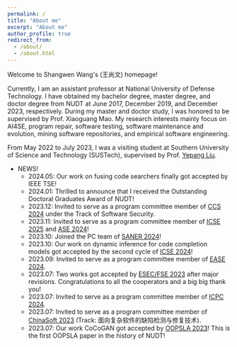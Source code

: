 ```yaml
---
permalink: /
title: "About me"
excerpt: "About me"
author_profile: true
redirect_from: 
  - /about/
  - /about.html
---
```


Welcome to Shangwen Wang's (王尚文) homepage!

Currently, I am an assistant professor at National University of Defense Technology. I have obtained my bachelor degree, master degree, and doctor degree from NUDT at June 2017, December 2019, and December 2023, respectively. During my master and doctor study, I was honored to be supervised by Prof. Xiaoguang Mao. My research interests mainly focus on AI4SE, program repair, software testing, software maintenance and evolution, mining software repositories, and empirical software engineering.

From May 2022 to July 2023, I was a visiting student at Southern University of Science and Technology (SUSTech), supervised by Prof. [Yepang Liu](https://yepangliu.github.io/).

* NEWS!
  * 2024.05: Our work on fusing code searchers finally got accepted by IEEE TSE!
  * 2024.01: Thrilled to announce that I received the Outstanding Doctoral Graduates Award of NUDT!
  * 2023.12: Invited to serve as a program committee member of [CCS 2024](https://www.sigsac.org/ccs/CCS2024/home.html) under the Track of Software Security.
  * 2023.11: Invited to serve as a program committee member of [ICSE 2025](https://conf.researchr.org/home/icse-2025) and [ASE 2024](https://conf.researchr.org/home/ase-2024)!
  * 2023.10: Joined the PC team of [SANER 2024](https://conf.researchr.org/home/saner-2024)!
  * 2023.10: Our work on dynamic inference for code completion models got accepted by the second cycle of [ICSE 2024](https://conf.researchr.org/home/icse-2024)!
  * 2023.09: Invited to serve as a program committee member of [EASE 2024](https://conf.researchr.org/home/ease-2024).
  * 2023.07: Two works got accepted by [ESEC/FSE 2023](https://2023.esec-fse.org/) after major revisions. Congratulations to all the cooperators and a big big thank you!
  * 2023.07: Invited to serve as a program committee member of [ICPC 2024](https://conf.researchr.org/track/icpc-2024/icpc-2024-research).
  * 2023.07: Invited to serve as a program committee member of [ChinaSoft 2023](https://chinasoft.ccf.org.cn/) (Track: 面向复杂软件的缺陷检测与修复技术). 
  * 2023.07: Our work CoCoGAN got accepted by [OOPSLA 2023](https://2023.splashcon.org/track/splash-2023-oopsla)! This is the first OOPSLA paper in the history of NUDT! 
  
